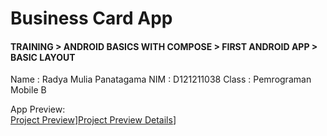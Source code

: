 # Business Card App
#### TRAINING > ANDROID BASICS WITH COMPOSE > FIRST ANDROID APP > BASIC LAYOUT

Name  : Radya Mulia Panatagama
NIM   : D121211038
Class : Pemrograman Mobile B

App Preview: <br />
[Project Preview](./.readme-assets/readme-asset1.png)][Project Preview Details](./.readme-assets/readme-asset2.png)]
